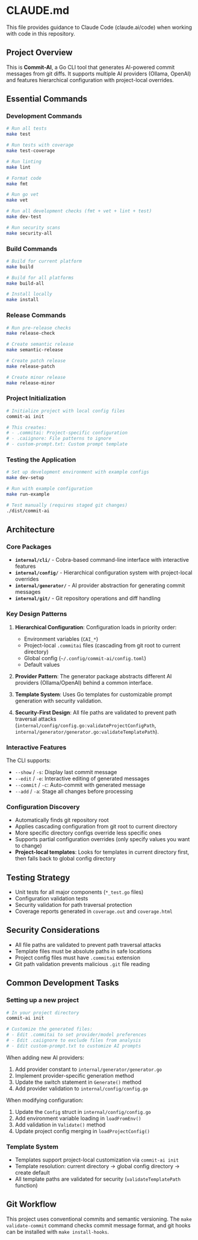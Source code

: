 # CLAUDE.md

This file provides guidance to Claude Code (claude.ai/code) when working with code in this repository.

## Project Overview

This is **Commit-AI**, a Go CLI tool that generates AI-powered commit messages from git diffs. It supports multiple AI providers (Ollama, OpenAI) and features hierarchical configuration with project-local overrides.

## Essential Commands

### Development Commands
```bash
# Run all tests
make test

# Run tests with coverage
make test-coverage

# Run linting
make lint

# Format code
make fmt

# Run go vet
make vet

# Run all development checks (fmt + vet + lint + test)
make dev-test

# Run security scans
make security-all
```

### Build Commands
```bash
# Build for current platform
make build

# Build for all platforms
make build-all

# Install locally
make install
```

### Release Commands
```bash
# Run pre-release checks
make release-check

# Create semantic release
make semantic-release

# Create patch release
make release-patch

# Create minor release
make release-minor
```

### Project Initialization
```bash
# Initialize project with local config files
commit-ai init

# This creates:
# - .commitai: Project-specific configuration
# - .caiignore: File patterns to ignore
# - custom-prompt.txt: Custom prompt template
```

### Testing the Application
```bash
# Set up development environment with example configs
make dev-setup

# Run with example configuration
make run-example

# Test manually (requires staged git changes)
./dist/commit-ai
```

## Architecture

### Core Packages
- **`internal/cli/`** - Cobra-based command-line interface with interactive features
- **`internal/config/`** - Hierarchical configuration system with project-local overrides
- **`internal/generator/`** - AI provider abstraction for generating commit messages
- **`internal/git/`** - Git repository operations and diff handling

### Key Design Patterns

1. **Hierarchical Configuration**: Configuration loads in priority order:
   - Environment variables (`CAI_*`)
   - Project-local `.commitai` files (cascading from git root to current directory)
   - Global config (`~/.config/commit-ai/config.toml`)
   - Default values

2. **Provider Pattern**: The generator package abstracts different AI providers (Ollama/OpenAI) behind a common interface.

3. **Template System**: Uses Go templates for customizable prompt generation with security validation.

4. **Security-First Design**: All file paths are validated to prevent path traversal attacks (`internal/config/config.go:validateProjectConfigPath`, `internal/generator/generator.go:validateTemplatePath`).

### Interactive Features
The CLI supports:
- `--show` / `-s`: Display last commit message
- `--edit` / `-e`: Interactive editing of generated messages
- `--commit` / `-c`: Auto-commit with generated message
- `--add` / `-a`: Stage all changes before processing

### Configuration Discovery
- Automatically finds git repository root
- Applies cascading configuration from git root to current directory
- More specific directory configs override less specific ones
- Supports partial configuration overrides (only specify values you want to change)
- **Project-local templates**: Looks for templates in current directory first, then falls back to global config directory

## Testing Strategy

- Unit tests for all major components (`*_test.go` files)
- Configuration validation tests
- Security validation for path traversal protection
- Coverage reports generated in `coverage.out` and `coverage.html`

## Security Considerations

- All file paths are validated to prevent path traversal attacks
- Template files must be absolute paths in safe locations
- Project config files must have `.commitai` extension
- Git path validation prevents malicious `.git` file reading

## Common Development Tasks

### Setting up a new project
```bash
# In your project directory
commit-ai init

# Customize the generated files:
# - Edit .commitai to set provider/model preferences
# - Edit .caiignore to exclude files from analysis
# - Edit custom-prompt.txt to customize AI prompts
```

When adding new AI providers:
1. Add provider constant to `internal/generator/generator.go`
2. Implement provider-specific generation method
3. Update the switch statement in `Generate()` method
4. Add provider validation to `internal/config/config.go`

When modifying configuration:
1. Update the `Config` struct in `internal/config/config.go`
2. Add environment variable loading in `loadFromEnv()`
3. Add validation in `Validate()` method
4. Update project config merging in `loadProjectConfig()`

### Template System
- Templates support project-local customization via `commit-ai init`
- Template resolution: current directory → global config directory → create default
- All template paths are validated for security (`validateTemplatePath` function)

## Git Workflow

This project uses conventional commits and semantic versioning. The `make validate-commit` command checks commit message format, and git hooks can be installed with `make install-hooks`.